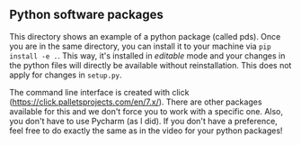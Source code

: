 ## Python software packages
This directory shows an example of a python package (called pds). 
Once you are in the same directory, you can install it to your machine via
`pip install -e .`. This way, it's installed in _editable_ mode and your
changes in the python files will directly be available without reinstallation.
This does not apply for changes in `setup.py`.

The command line interface is created with click (https://click.palletsprojects.com/en/7.x/). 
There are other packages available for this and we don't force you to work with
a specific one. Also, you don't have to use Pycharm (as I did). If you don't
have a preference, feel free to do exactly the same as in the video for your
python packages!
